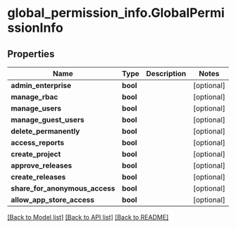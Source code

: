 # global_permission_info.GlobalPermissionInfo

## Properties
Name | Type | Description | Notes
------------ | ------------- | ------------- | -------------
**admin_enterprise** | **bool** |  | [optional] 
**manage_rbac** | **bool** |  | [optional] 
**manage_users** | **bool** |  | [optional] 
**manage_guest_users** | **bool** |  | [optional] 
**delete_permanently** | **bool** |  | [optional] 
**access_reports** | **bool** |  | [optional] 
**create_project** | **bool** |  | [optional] 
**approve_releases** | **bool** |  | [optional] 
**create_releases** | **bool** |  | [optional] 
**share_for_anonymous_access** | **bool** |  | [optional] 
**allow_app_store_access** | **bool** |  | [optional] 

[[Back to Model list]](../README.md#documentation-for-models) [[Back to API list]](../README.md#documentation-for-api-endpoints) [[Back to README]](../README.md)


